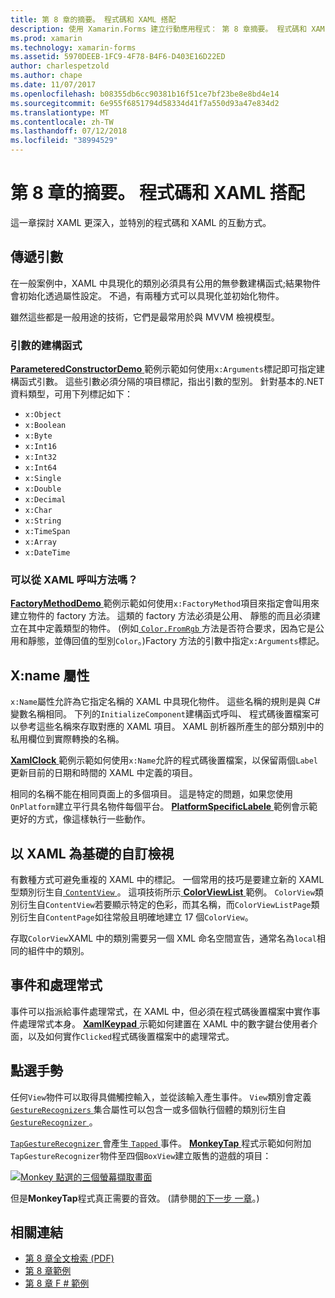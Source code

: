 ```yaml
---
title: 第 8 章的摘要。 程式碼和 XAML 搭配
description: 使用 Xamarin.Forms 建立行動應用程式： 第 8 章摘要。 程式碼和 XAML 搭配
ms.prod: xamarin
ms.technology: xamarin-forms
ms.assetid: 5970DEEB-1FC9-4F78-B4F6-D403E16D22ED
author: charlespetzold
ms.author: chape
ms.date: 11/07/2017
ms.openlocfilehash: b08355db6cc90381b16f51ce7bf23be8e8bd4e14
ms.sourcegitcommit: 6e955f6851794d58334d41f7a550d93a47e834d2
ms.translationtype: MT
ms.contentlocale: zh-TW
ms.lasthandoff: 07/12/2018
ms.locfileid: "38994529"
---
```

# <a name="summary-of-chapter-8-code-and-xaml-in-harmony"></a>第 8 章的摘要。 程式碼和 XAML 搭配

這一章探討 XAML 更深入，並特別的程式碼和 XAML 的互動方式。

## <a name="passing-arguments"></a>傳遞引數

在一般案例中，XAML 中具現化的類別必須具有公用的無參數建構函式;結果物件會初始化透過屬性設定。 不過，有兩種方式可以具現化並初始化物件。

雖然這些都是一般用途的技術，它們是最常用於與 MVVM 檢視模型。

### <a name="constructors-with-arguments"></a>引數的建構函式

[ **ParameteredConstructorDemo** ](https://github.com/xamarin/xamarin-forms-book-samples/tree/master/Chapter08/ParameteredConstructorDemo)範例示範如何使用`x:Arguments`標記即可指定建構函式引數。 這些引數必須分隔的項目標記，指出引數的型別。 針對基本的.NET 資料類型，可用下列標記如下：

- `x:Object`
- `x:Boolean`
- `x:Byte`
- `x:Int16`
- `x:Int32`
- `x:Int64`
- `x:Single`
- `x:Double`
- `x:Decimal`
- `x:Char`
- `x:String`
- `x:TimeSpan`
- `x:Array`
- `x:DateTime`

### <a name="can-i-call-methods-from-xaml"></a>可以從 XAML 呼叫方法嗎？

[ **FactoryMethodDemo** ](https://github.com/xamarin/xamarin-forms-book-samples/tree/master/Chapter08/FactoryMethodDemo)範例示範如何使用`x:FactoryMethod`項目來指定會叫用來建立物件的 factory 方法。 這類的 factory 方法必須是公用、 靜態的而且必須建立在其中定義類型的物件。 (例如[ `Color.FromRgb` ](xref:Xamarin.Forms.Color.FromRgb(System.Double,System.Double,System.Double))方法是否符合要求，因為它是公用和靜態，並傳回值的型別`Color`。)Factory 方法的引數中指定`x:Arguments`標記。

## <a name="the-xname-attribute"></a>X:name 屬性

`x:Name`屬性允許為它指定名稱的 XAML 中具現化物件。 這些名稱的規則是與 C# 變數名稱相同。 下列的`InitializeComponent`建構函式呼叫、 程式碼後置檔案可以參考這些名稱來存取對應的 XAML 項目。 XAML 剖析器所產生的部分類別中的私用欄位到實際轉換的名稱。

[ **XamlClock** ](https://github.com/xamarin/xamarin-forms-book-samples/tree/master/Chapter08/XamlClock)範例示範如何使用`x:Name`允許的程式碼後置檔案，以保留兩個`Label`更新目前的日期和時間的 XAML 中定義的項目。

相同的名稱不能在相同頁面上的多個項目。 這是特定的問題，如果您使用`OnPlatform`建立平行具名物件每個平台。 [ **PlatformSpecificLabele** ](https://github.com/xamarin/xamarin-forms-book-samples/tree/master/Chapter08/PlatformSpecificLabels)範例會示範更好的方式，像這樣執行一些動作。

## <a name="custom-xaml-based-views"></a>以 XAML 為基礎的自訂檢視

有數種方式可避免重複的 XAML 中的標記。 一個常用的技巧是要建立新的 XAML 型類別衍生自[ `ContentView` ](xref:Xamarin.Forms.ContentView)。 這項技術所示[ **ColorViewList** ](https://github.com/xamarin/xamarin-forms-book-samples/tree/master/Chapter08/ColorViewList)範例。 `ColorView`類別衍生自`ContentView`若要顯示特定的色彩，而其名稱，而`ColorViewListPage`類別衍生自`ContentPage`如往常般且明確地建立 17 個`ColorView`。

存取`ColorView`XAML 中的類別需要另一個 XML 命名空間宣告，通常名為`local`相同的組件中的類別。

## <a name="events-and-handlers"></a>事件和處理常式

事件可以指派給事件處理常式，在 XAML 中，但必須在程式碼後置檔案中實作事件處理常式本身。 [ **XamlKeypad** ](https://github.com/xamarin/xamarin-forms-book-samples/tree/master/Chapter08/XamlKeypad)示範如何建置在 XAML 中的數字鍵台使用者介面，以及如何實作`Clicked`程式碼後置檔案中的處理常式。

## <a name="tap-gestures"></a>點選手勢

任何`View`物件可以取得具備觸控輸入，並從該輸入產生事件。 `View`類別會定義[ `GestureRecognizers` ](xref:Xamarin.Forms.View.GestureRecognizers)集合屬性可以包含一或多個執行個體的類別衍生自[ `GestureRecognizer` ](xref:Xamarin.Forms.GestureRecognizer)。

[ `TapGestureRecognizer` ](xref:Xamarin.Forms.TapGestureRecognizer)會產生[ `Tapped` ](xref:Xamarin.Forms.TapGestureRecognizer.Tapped)事件。 [ **MonkeyTap** ](https://github.com/xamarin/xamarin-forms-book-samples/tree/master/Chapter08/MonkeyTap)程式示範如何附加`TapGestureRecognizer`物件至四個`BoxView`建立販售的遊戲的項目：

[![Monkey 點選的三個螢幕擷取畫面](images/ch08fg07-small.png "仿造遊戲")](images/ch08fg07-large.png#lightbox "仿造遊戲")

但是**MonkeyTap**程式真正需要的音效。 (請參閱[的下一步 一章](chapter09.md)。)



## <a name="related-links"></a>相關連結

- [第 8 章全文檢索 (PDF)](https://download.xamarin.com/developer/xamarin-forms-book/XamarinFormsBook-Ch08-Apr2016.pdf)
- [第 8 章範例](https://github.com/xamarin/xamarin-forms-book-samples/tree/master/Chapter08)
- [第 8 章 F # 範例](https://github.com/xamarin/xamarin-forms-book-samples/tree/master/Chapter08/FS/XamlKeypad)
